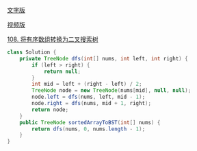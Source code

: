 [文字版](https://programmercarl.com/0108.%E5%B0%86%E6%9C%89%E5%BA%8F%E6%95%B0%E7%BB%84%E8%BD%AC%E6%8D%A2%E4%B8%BA%E4%BA%8C%E5%8F%89%E6%90%9C%E7%B4%A2%E6%A0%91.html)

[视频版](https://www.bilibili.com/video/BV1uR4y1X7qL)

[108. 将有序数组转换为二叉搜索树](https://leetcode.cn/problems/convert-sorted-array-to-binary-search-tree)

```Java
class Solution {
    private TreeNode dfs(int[] nums, int left, int right) {
        if (left > right) {
            return null;
        }
        int mid = left + (right - left) / 2;
        TreeNode node = new TreeNode(nums[mid], null, null);
        node.left = dfs(nums, left, mid - 1);
        node.right = dfs(nums, mid + 1, right);
        return node;
    }
    public TreeNode sortedArrayToBST(int[] nums) {
        return dfs(nums, 0, nums.length - 1);
    }
}
```